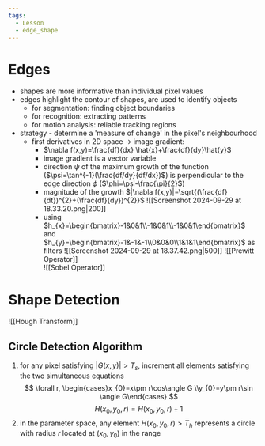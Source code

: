 ```yaml
---
tags:
  - Lesson
  - edge_shape
---
```

# Edges
- shapes are more informative than individual pixel values
- edges highlight the contour of shapes, are used to identify objects
	- for segmentation: finding object boundaries
	- for recognition: extracting patterns
	- for motion analysis: reliable tracking regions
- strategy - determine a 'measure of change' in the pixel's neighbourhood
	- first derivatives in 2D space $\to$ image gradient:
		- $\nabla f(x,y)=\frac{df}{dx} \hat{x}+\frac{df}{dy}\hat{y}$
		- image gradient is a vector variable
		- direction $\psi$ of the maximum growth of the function ($\psi=\tan^{-1}(\frac{df/dy}{df/dx})$) is perpendicular to the edge direction $\phi$ ($\phi=\psi-\frac{\pi}{2}$)
		- magnitude of the growth $|\nabla f(x,y)|=\sqrt{(\frac{df}{dt})^{2}+(\frac{df}{dy})^{2}}$
		![[Screenshot 2024-09-29 at 18.33.20.png|200]]
		- using $h_{x}=\begin{bmatrix}-1&0&1\\-1&0&1\\-1&0&1\end{bmatrix}$ and $h_{y}=\begin{bmatrix}-1&-1&-1\\0&0&0\\1&1&1\end{bmatrix}$ as filters
		![[Screenshot 2024-09-29 at 18.37.42.png|500]]
	 ![[Prewitt Operator]]	
	 ![[Sobel Operator]]
# Shape Detection
![[Hough Transform]]
## Circle Detection Algorithm
1. for any pixel satisfying $|G(x,y)|>T_{s}$, increment all elements satisfying the two simultaneous equations
$$
\forall r, \begin{cases}x_{0}=x\pm r\cos\angle G \\y_{0}=y\pm r\sin \angle G\end{cases}
$$
$$
H(x_{0}, y_{0}, r)=H(x_{0}, y_{0},r)+1
$$
2. in the parameter space, any element $H(x_{0},y_{0},r)>T_{h}$ represents a circle with radius $r$ located at $(x_{0}, y_{0})$ in the range 